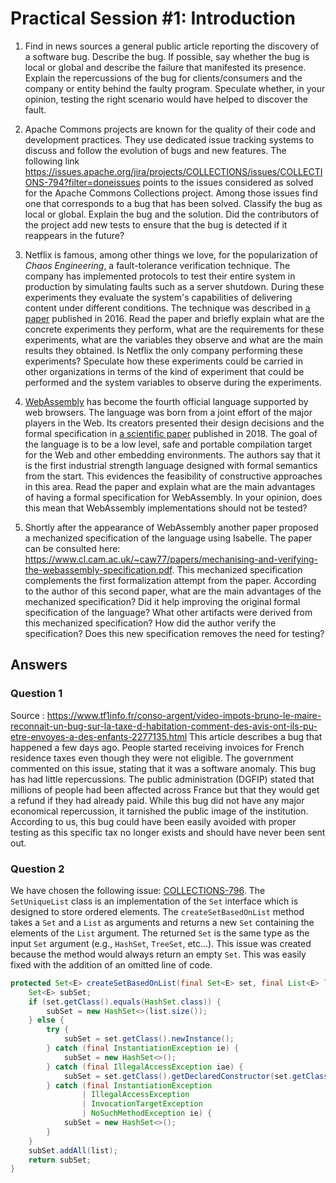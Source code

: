 # Practical Session #1: Introduction

1. Find in news sources a general public article reporting the discovery of a software bug. Describe the bug. If possible, say whether the bug is local or global and describe the failure that manifested its presence. Explain the repercussions of the bug for clients/consumers and the company or entity behind the faulty program. Speculate whether, in your opinion, testing the right scenario would have helped to discover the fault.

2. Apache Commons projects are known for the quality of their code and development practices. They use dedicated issue tracking systems to discuss and follow the evolution of bugs and new features. The following link https://issues.apache.org/jira/projects/COLLECTIONS/issues/COLLECTIONS-794?filter=doneissues points to the issues considered as solved for the Apache Commons Collections project. Among those issues find one that corresponds to a bug that has been solved. Classify the bug as local or global. Explain the bug and the solution. Did the contributors of the project add new tests to ensure that the bug is detected if it reappears in the future?

3. Netflix is famous, among other things we love, for the popularization of *Chaos Engineering*, a fault-tolerance verification technique. The company has implemented protocols to test their entire system in production by simulating faults such as a server shutdown. During these experiments they evaluate the system's capabilities of delivering content under different conditions. The technique was described in [a paper](https://arxiv.org/ftp/arxiv/papers/1702/1702.05843.pdf) published in 2016. Read the paper and briefly explain what are the concrete experiments they perform, what are the requirements for these experiments, what are the variables they observe and what are the main results they obtained. Is Netflix the only company performing these experiments? Speculate how these experiments could be carried in other organizations in terms of the kind of experiment that could be performed and the system variables to observe during the experiments.

4. [WebAssembly](https://webassembly.org/) has become the fourth official language supported by web browsers. The language was born from a joint effort of the major players in the Web. Its creators presented their design decisions and the formal specification in [a scientific paper](https://people.mpi-sws.org/~rossberg/papers/Haas,%20Rossberg,%20Schuff,%20Titzer,%20Gohman,%20Wagner,%20Zakai,%20Bastien,%20Holman%20-%20Bringing%20the%20Web%20up%20to%20Speed%20with%20WebAssembly.pdf) published in 2018. The goal of the language is to be a low level, safe and portable compilation target for the Web and other embedding environments. The authors say that it is the first industrial strength language designed with formal semantics from the start. This evidences the feasibility of constructive approaches in this area. Read the paper and explain what are the main advantages of having a formal specification for WebAssembly. In your opinion, does this mean that WebAssembly implementations should not be tested? 

5.  Shortly after the appearance of WebAssembly another paper proposed a mechanized specification of the language using Isabelle. The paper can be consulted here: https://www.cl.cam.ac.uk/~caw77/papers/mechanising-and-verifying-the-webassembly-specification.pdf. This mechanized specification complements the first formalization attempt from the paper. According to the author of this second paper, what are the main advantages of the mechanized specification? Did it help improving the original formal specification of the language? What other artifacts were derived from this mechanized specification? How did the author verify the specification? Does this new specification removes the need for testing?

## Answers

### Question 1

Source : https://www.tf1info.fr/conso-argent/video-impots-bruno-le-maire-reconnait-un-bug-sur-la-taxe-d-habitation-comment-des-avis-ont-ils-pu-etre-envoyes-a-des-enfants-2277135.html
This article describes a bug that happened a few days ago. People started receiving invoices for French residence taxes even though they were not eligible.
The government commented on this issue, stating that it was a software anomaly.
This bug has had little repercussions. The public administration (DGFIP) stated that millions of people had been affected across France but that they would get a refund if they had already paid.
While this bug did not have any major economical repercussion, it tarnished the public image of the institution.
According to us, this bug could have been easily avoided with proper testing as this specific tax no longer exists and should have never been sent out.

### Question 2

We have chosen the following issue: [COLLECTIONS-796](https://issues.apache.org/jira/browse/COLLECTIONS-796?jql=project%20%3D%20COLLECTIONS%20AND%20statusCategory%20%3D%20Done%20AND%20type%20%3D%20Bug%20%20ORDER%20BY%20updated%20DESC). The `SetUniqueList` class is an implementation of the `Set` interface which is designed to store ordered elements. The `createSetBasedOnList` method takes a `Set` and a `List` as arguments and returns a new `Set` containing the elements of the `List` argument. The returned `Set` is the same type as the input `Set` argument (e.g., `HashSet`, `TreeSet`, etc…).
This issue was created because the method would always return an empty `Set`. This was easily fixed with the addition of an omitted line of code.

```java
protected Set<E> createSetBasedOnList(final Set<E> set, final List<E> list) {
    Set<E> subSet;
    if (set.getClass().equals(HashSet.class)) {
        subSet = new HashSet<>(list.size());
    } else {
        try {
            subSet = set.getClass().newInstance();
        } catch (final InstantiationException ie) {
            subSet = new HashSet<>();
        } catch (final IllegalAccessException iae) {
            subSet = set.getClass().getDeclaredConstructor(set.getClass()).newInstance(set);
        } catch (final InstantiationException
                | IllegalAccessException
                | InvocationTargetException
                | NoSuchMethodException ie) {
            subSet = new HashSet<>();
        }
    }
    subSet.addAll(list);
    return subSet;
}
```
